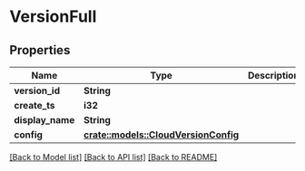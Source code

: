 # VersionFull

## Properties

Name | Type | Description | Notes
------------ | ------------- | ------------- | -------------
**version_id** | **String** |  | 
**create_ts** | **i32** |  | 
**display_name** | **String** |  | 
**config** | [**crate::models::CloudVersionConfig**](CloudVersionConfig.md) |  | 

[[Back to Model list]](../README.md#documentation-for-models) [[Back to API list]](../README.md#documentation-for-api-endpoints) [[Back to README]](../README.md)


